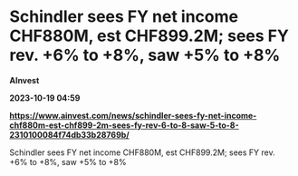 # Schindler sees FY net income CHF880M, est CHF899.2M; sees FY rev. +6% to +8%, saw +5% to +8%
**AInvest**

**2023-10-19 04:59**

**https://www.ainvest.com/news/schindler-sees-fy-net-income-chf880m-est-chf899-2m-sees-fy-rev-6-to-8-saw-5-to-8-2310100084f74db33b28769b/**

Schindler sees FY net income CHF880M, est CHF899.2M; sees FY rev. +6% to +8%, saw +5% to +8%